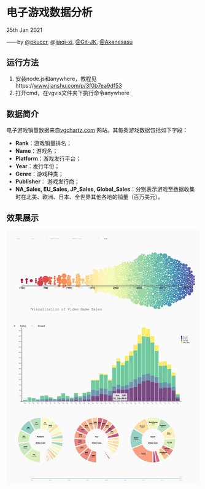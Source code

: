 # 电子游戏数据分析

25th Jan 2021

——by [@pkuccr](https://github.com/pkuccr), [@jiaqi-xi](https://github.com/jiaqi-xi), [@Git-JK](https://github.com/Git-JK), [@Akanesasu](https://github.com/Akanesasu)


## 运行方法

1. 安装node.js和anywhere，教程见https://www.jianshu.com/p/3f0b7ea9df53
2. 打开cmd，在vgvis文件夹下执行命令anywhere


## 数据简介

电子游戏销量数据来自[vgchartz.com](https://www.vgchartz.com/) 网站。其每条游戏数据包括如下字段：

- **Rank**：游戏销量排名；
- **Name**：游戏名；
- **Platform**：游戏发行平台；
- **Year**：发行年份；
- **Genre**：游戏种类；
- **Publisher**： 游戏发行商；
- **NA_Sales, EU_Sales, JP_Sales, Global_Sales**：分别表示游戏至数据收集时在北美、欧洲、日本、全世界其他各地的销量（百万美元）。

## 效果展示

![img](result.jpg)
